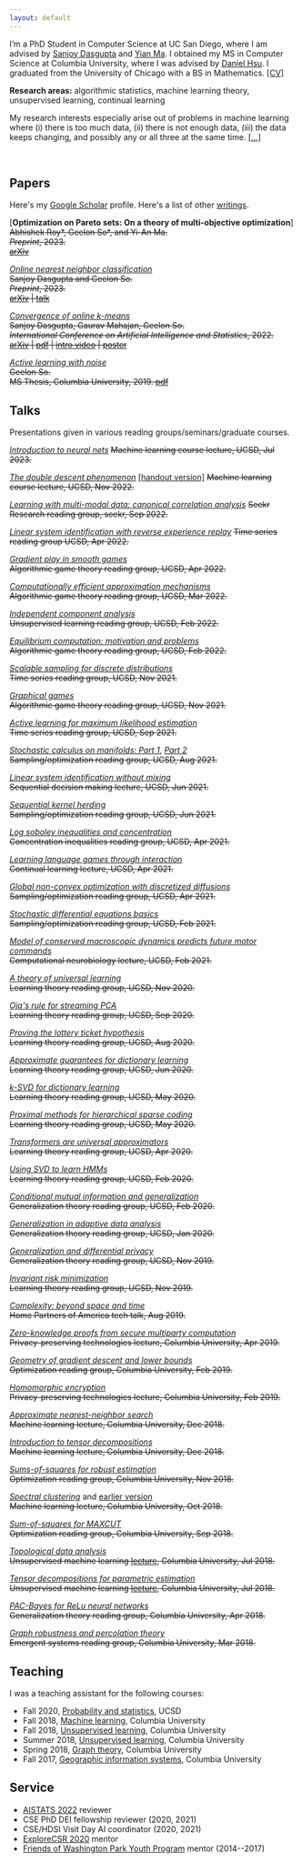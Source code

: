 ```yaml
---
layout: default
---
```


I’m a PhD Student in Computer Science at UC San Diego, where I am advised by [Sanjoy Dasgupta](https://cseweb.ucsd.edu/~dasgupta/) and [Yian Ma](https://sites.google.com/view/yianma/home). I obtained my MS in Computer Science at Columbia University, where I was advised by [Daniel Hsu](https://www.cs.columbia.edu/~djhsu/). I graduated from the University of Chicago with a BS in Mathematics. [[CV]](/assets/cv.pdf)


**Research areas:** algorithmic statistics, machine learning theory, unsupervised learning, continual learning

My research interests especially arise out of problems in machine learning where (i) there is too much data, (ii) there is not enough data, (iii) the data keeps changing, and possibly any or all three at the same time. [[...]](./research)


<br> 

## Papers

Here's my [Google Scholar](https://scholar.google.com/citations?hl=en&user=yqhrbKwAAAAJ) profile. Here's a list of other [writings](/writing).

[**Optimization on Pareto sets: On a theory of multi-objective optimization**]
~~Abhishek Roy*, Geelon So*, and Yi-An Ma.~~ <br>
~~*Preprint*, 2023.~~ <br>
~~[arXiv](https://arxiv.org/abs/2308.02145)~~


[*Online nearest neighbor classification*](https://arxiv.org/abs/2307.01170) <br>
~~Sanjoy Dasgupta and Geelon So.~~ <br>
~~*Preprint*, 2023.~~ <br>
~~[arXiv](https://arxiv.org/abs/2307.01170) | [talk](/assets/talks/realizable-online-nn.pdf)~~

[*Convergence of online k-means*](https://proceedings.mlr.press/v151/so22a.html) <br>
~~Sanjoy Dasgupta, Gaurav Mahajan, Geelon So.~~ <br>
~~*International Conference on Artificial Intelligence and Statistics*, 2022.~~ <br>
~~[arXiv](https://arxiv.org/abs/2202.10640) | [pdf](/assets/papers/conv-kmeans.pdf) | [intro video](https://youtu.be/1LOvnqb_kIU) | [poster](/assets/misc/conv-kmeans-poster.pdf)~~

[*Active learning with noise*](/assets/papers/msthesis.pdf) <br>
~~Geelon So.~~ <br>
~~MS Thesis, Columbia University, 2019. [pdf](/assets/papers/msthesis.pdf)~~


## Talks
Presentations given in various reading groups/seminars/graduate courses.

[*Introduction to neural nets*](/assets/talks/neural-nets.pdf) 
~~Machine learning course lecture, UCSD, Jul 2023.~~

[*The double descent phenomenon*](/assets/talks/double-descent.pdf) [[handout version]](/assets/talks/double-descent-handout.pdf)
~~Machine learning course lecture, UCSD, Nov 2022.~~

[*Learning with multi-modal data: canonical correlation analysis*](/assets/talks/multimodal-cca.pdf)
~~Seekr Research reading group, seekr, Sep 2022.~~

[*Linear system identification with reverse experience replay*](/assets/talks/lsi-rer.pdf)
~~Time series reading group UCSD, Apr 2022.~~

[*Gradient play in smooth games*](/assets/talks/gradient-play.pdf) <br>
~~Algorithmic game theory reading group, UCSD, Apr 2022.~~

[*Computationally efficient approximation mechanisms*](/assets/talks/efficient-mechanisms.pdf) <br>
~~Algorithmic game theory reading group, UCSD, Mar 2022.~~

[*Independent component analysis*](/assets/talks/ica.pdf) <br>
~~Unsupervised learning reading group, UCSD, Feb 2022.~~

[*Equilibrium computation: motivation and problems*](/assets/talks/equilibrium-computation-motivation.pdf) <br>
~~Algorithmic game theory reading group, UCSD, Feb 2022.~~

[*Scalable sampling for discrete distributions*](/assets/talks/gibbs-gradients.pdf) <br>
~~Time series reading group, UCSD, Nov 2021.~~

[*Graphical games*](/assets/talks/graphical-games.pdf) <br>
~~Algorithmic game theory reading group, UCSD, Nov 2021.~~

[*Active learning for maximum likelihood estimation*](/assets/talks/active-mle.pdf) <br>
~~Time series reading group, UCSD, Sep 2021.~~

[*Stochastic calculus on manifolds: Part 1*](/assets/talks/sde-manifolds-1.pdf), [*Part 2*](/assets/talks/sde-manifolds-2.pdf)<br>
~~Sampling/optimization reading group, UCSD, Aug 2021.~~

[*Linear system identification without mixing*](/assets/talks/ols-random.pdf) <br>
~~Sequential decision making lecture, UCSD, Jun 2021.~~

[*Sequential kernel herding*](/assets/talks/seq-kernel-herding.pdf) <br>
~~Sampling/optimization reading group, UCSD, Jun 2021.~~

[*Log sobolev inequalities and concentration*](/assets/talks/log-sobolev.pdf) <br>
~~Concentration inequalities reading group, UCSD, Apr 2021.~~

[*Learning language games through interaction*](/assets/talks/lang-games.pdf) <br>
~~Continual learning lecture, UCSD, Apr 2021.~~

[*Global non-convex optimization with discretized diffusions*](/assets/talks/langevin-conv.pdf) <br>
~~Sampling/optimization reading group, UCSD, Apr 2021.~~

[*Stochastic differential equations basics*](/assets/talks/sde.pdf) <br>
~~Sampling/optimization reading group, UCSD, Feb 2021.~~

[*Model of conserved macroscopic dynamics predicts future motor commands*](/assets/talks/conserved-dynamics.pdf) <br>
~~Computational neurobiology lecture, UCSD, Feb 2021.~~

[*A theory of universal learning*](/assets/talks/univ-learning.pdf) <br>
~~Learning theory reading group, UCSD, Nov 2020.~~

[*Oja's rule for streaming PCA*](/assets/talks/oja.pdf) <br>
~~Learning theory reading group, UCSD, Sep 2020.~~

[*Proving the lottery ticket hypothesis*](/assets/talks/lottery.pdf) <br>
~~Learning theory reading group, UCSD, Aug 2020.~~

[*Approximate guarantees for dictionary learning*](/assets/talks/dict-learning.pdf) <br>
~~Learning theory reading group, UCSD, Jun 2020.~~

[*k-SVD for dictionary learning*](/assets/talks/k-svd.pdf) <br>
~~Learning theory reading group, UCSD, May 2020.~~

[*Proximal methods for hierarchical sparse coding*](/assets/talks/hier-sparse.pdf) <br>
~~Learning theory reading group, UCSD, May 2020.~~

[*Transformers are universal approximators*](/assets/talks/transformers.pdf) <br>
~~Learning theory reading group, UCSD, Apr 2020.~~

[*Using SVD to learn HMMs*](/assets/talks/spectral-hmm.pdf) <br>
~~Learning theory reading group, UCSD, Feb 2020.~~

[*Conditional mutual information and generalization*](/assets/talks/cmi.pdf) <br>
~~Generalization theory reading group, UCSD, Feb 2020.~~

[*Generalization in adaptive data analysis*](/assets/talks/generalization-adaptive.pdf) <br>
~~Generalization theory reading group, UCSD, Jan 2020.~~

[*Generalization and differential privacy*](/assets/talks/gen-dp.pdf) <br>
~~Generalization theory reading group, UCSD, Nov 2019.~~

[*Invariant risk minimization*](/assets/talks/invariant-risk-minimization.pdf) <br>
~~Learning theory reading group, UCSD, Nov 2019.~~

[*Complexity: beyond space and time*](/assets/talks/hpa-complexity.pdf) <br>
~~Home Partners of America tech talk, Aug 2019.~~

[*Zero-knowledge proofs from secure multiparty computation*](/assets/talks/zkp.pdf) <br>
~~Privacy-preserving technologies lecture, Columbia University, Apr 2019.~~

[*Geometry of gradient descent and lower bounds*](/assets/talks/geom-gd.pdf) <br>
~~Optimization reading group, Columbia University, Feb 2019.~~

[*Homomorphic encryption*](/assets/talks/hom-enc.pdf) <br>
~~Privacy-preserving technologies lecture, Columbia University, Feb 2019.~~

[*Approximate nearest-neighbor search*](/assets/talks/ann.pdf) <br>
~~Machine learning lecture, Columbia University, Dec 2018.~~

[*Introduction to tensor decompositions*](/assets/talks/tensor-decomp.pdf) <br>
~~Machine learning lecture, Columbia University, Dec 2018.~~

[*Sums-of-squares for robust estimation*](/assets/talks/sos.pdf) <br>
~~Optimization reading group, Columbia University, Nov 2018.~~

[*Spectral clustering*](/assets/talks/sgt.pdf) and [earlier version](http://www.cs.columbia.edu/~verma/classes/uml/lec/uml_lec4_spectral_graph_theory_and_clustering.pdf) <br>
~~Machine learning lecture, Columbia University, Oct 2018.~~

[*Sum-of-squares for MAXCUT*](/assets/talks/sos-maxcut.pdf) <br>
~~Optimization reading group, Columbia University, Sep 2018.~~

[*Topological data analysis*](/assets/talks/tda.pdf) <br>
~~Unsupervised machine learning [lecture](http://www.cs.columbia.edu/~verma/classes/uml/lec/uml_lec11_tda_slides.pdf), Columbia University, Jul 2018.~~

[*Tensor decompositions for parametric estimation*](/assets/talks/tensor-parametric.pdf) <br>
~~Unsupervised machine learning [lecture](http://www.cs.columbia.edu/~verma/classes/uml/lec/uml_lec10_tensors_slides.pdf), Columbia University, Jul 2018.~~

[*PAC-Bayes for ReLu neural networks*](/assets/talks/pac-bayes-nn.pdf) <br>
~~Generalization theory reading group, Columbia University, Apr 2018.~~

[*Graph robustness and percolation theory*](/assets/talks/graph-robust.pdf) <br>
~~Emergent systems reading group, Columbia University, Mar 2018.~~

## Teaching

I was a teaching assistant for the following courses:

- Fall 2020, [Probability and statistics](https://cseweb.ucsd.edu/~dasgupta/103/index.html), UCSD
- Fall 2018, [Machine learning](http://www.cs.columbia.edu/~verma/classes/ml/index.html), Columbia University
- Fall 2018, [Unsupervised learning](http://www.cs.columbia.edu/~verma/classes/uml/index.html), Columbia University
- Summer 2018, [Unsupervised learning](http://www.cs.columbia.edu/~verma/classes/uml/index.html), Columbia University
- Spring 2018, [Graph theory](http://www.cs.columbia.edu/~tim/teaching/cs4203/), Columbia University
- Fall 2017, [Geographic information systems](https://polisci.columbia.edu/content/michael-d-parrott), Columbia University

## Service

- [AISTATS 2022](https://aistats.org/aistats2022/) reviewer
- CSE PhD DEI fellowship reviewer (2020, 2021)
- CSE/HDSI Visit Day AI coordinator (2020, 2021)
- [ExploreCSR 2020](https://explorecsr.eng.ucsd.edu/) mentor
- [Friends of Washington Park Youth Program](https://blueprint.uchicago.edu/organization/wpyp) mentor (2014--2017)
